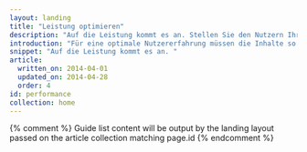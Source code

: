 ```yaml
---
layout: landing
title: "Leistung optimieren"
description: "Auf die Leistung kommt es an. Stellen Sie den Nutzern Ihre Inhalte so schnell wie möglich zur Verfügung. Gestalten Sie die Seiteninteraktion und das Rendering innerhalb Ihrer Anwendung möglichst flüssig."
introduction: "Für eine optimale Nutzererfahrung müssen die Inhalte so schnell wie möglich (&lt; 1 Sekunde) bereitgestellt werden und außerdem ist sicherzustellen, dass der Code stets innerhalb von Millisekunden (&lt; 16 Millisekunden) reagieren kann."
snippet: "Auf die Leistung kommt es an. "
article:
  written_on: 2014-04-01
  updated_on: 2014-04-28
  order: 4
id: performance
collection: home
---
```


{% comment %}
Guide list content will be output by the landing layout passed on the article collection matching page.id
{% endcomment %}


